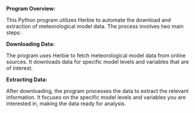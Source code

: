**Program Overview:**

This Python program utilizes Herbie to automate the download and extraction of meteorological model data. The process involves two main steps:

**Downloading Data:**

The program uses Herbie to fetch meteorological model data from online sources.
It downloads data for specific model levels and variables that are of interest.

**Extracting Data:**

After downloading, the program processes the data to extract the relevant information.
It focuses on the specific model levels and variables you are interested in, making the data ready for analysis.
